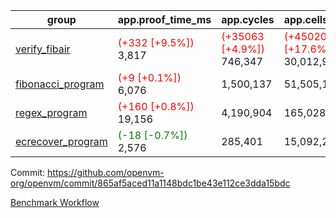 | group | app.proof_time_ms | app.cycles | app.cells_used | leaf.proof_time_ms | leaf.cycles | leaf.cells_used |
| -- | -- | -- | -- | -- | -- | -- |
| [verify_fibair](https://github.com/openvm-org/openvm/blob/benchmark-results/benchmarks-pr/1210/verify_fibair-865af5aced11a1148bdc1be43e112ce3dda15bdc.md) |<span style='color: red'>(+332 [+9.5%])</span> 3,817 | <span style='color: red'>(+35063 [+4.9%])</span> 746,347 | <span style='color: red'>(+4502019 [+17.6%])</span> 30,012,964 |- | - | - |
| [fibonacci_program](https://github.com/openvm-org/openvm/blob/benchmark-results/benchmarks-pr/1210/fibonacci-865af5aced11a1148bdc1be43e112ce3dda15bdc.md) |<span style='color: red'>(+9 [+0.1%])</span> 6,076 |  1,500,137 |  51,505,102 |- | - | - |
| [regex_program](https://github.com/openvm-org/openvm/blob/benchmark-results/benchmarks-pr/1210/regex-865af5aced11a1148bdc1be43e112ce3dda15bdc.md) |<span style='color: red'>(+160 [+0.8%])</span> 19,156 |  4,190,904 |  165,028,173 |- | - | - |
| [ecrecover_program](https://github.com/openvm-org/openvm/blob/benchmark-results/benchmarks-pr/1210/ecrecover-865af5aced11a1148bdc1be43e112ce3dda15bdc.md) |<span style='color: green'>(-18 [-0.7%])</span> 2,576 |  285,401 |  15,092,297 |- | - | - |


Commit: https://github.com/openvm-org/openvm/commit/865af5aced11a1148bdc1be43e112ce3dda15bdc

[Benchmark Workflow](https://github.com/openvm-org/openvm/actions/runs/12738162952)
